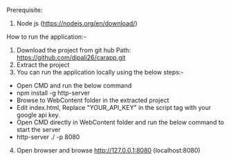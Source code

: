 Prerequisite:
1. Node js (https://nodejs.org/en/download/)

How to run the application:-
1. Download the project from git hub
   Path: https://github.com/dipali26/carapp.git
2. Extract the project
3. You can run the application locally using the below steps:-
* Open CMD and run the below command
* npm install -g http-server
* Browse to WebContent folder in the extracted project
* Edit index.html, Replace "YOUR_API_KEY" in the script tag with your google api key.
* Open CMD directly in WebContent folder and run the below command to start the server
* http-server ./ -p 8080
4. Open browser and browse http://127.0.0.1:8080 (localhost:8080)

